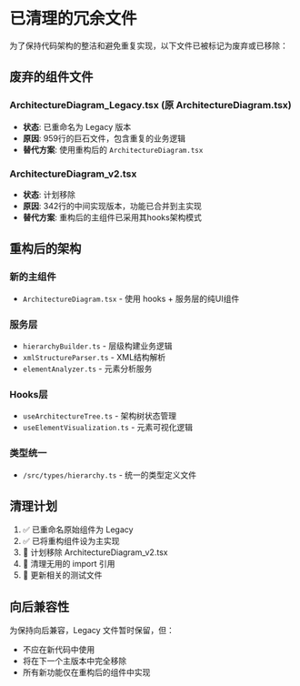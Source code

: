 # 已清理的冗余文件

为了保持代码架构的整洁和避免重复实现，以下文件已被标记为废弃或已移除：

## 废弃的组件文件

### ArchitectureDiagram_Legacy.tsx (原 ArchitectureDiagram.tsx)
- **状态**: 已重命名为 Legacy 版本
- **原因**: 959行的巨石文件，包含重复的业务逻辑
- **替代方案**: 使用重构后的 `ArchitectureDiagram.tsx`

### ArchitectureDiagram_v2.tsx
- **状态**: 计划移除
- **原因**: 342行的中间实现版本，功能已合并到主实现
- **替代方案**: 重构后的主组件已采用其hooks架构模式

## 重构后的架构

### 新的主组件
- `ArchitectureDiagram.tsx` - 使用 hooks + 服务层的纯UI组件

### 服务层
- `hierarchyBuilder.ts` - 层级构建业务逻辑
- `xmlStructureParser.ts` - XML结构解析
- `elementAnalyzer.ts` - 元素分析服务

### Hooks层
- `useArchitectureTree.ts` - 架构树状态管理
- `useElementVisualization.ts` - 元素可视化逻辑

### 类型统一
- `/src/types/hierarchy.ts` - 统一的类型定义文件

## 清理计划

1. ✅ 已重命名原始组件为 Legacy
2. ✅ 已将重构组件设为主实现
3. 🔄 计划移除 ArchitectureDiagram_v2.tsx
4. 🔄 清理无用的 import 引用
5. 🔄 更新相关的测试文件

## 向后兼容性

为保持向后兼容，Legacy 文件暂时保留，但：
- 不应在新代码中使用
- 将在下一个主版本中完全移除
- 所有新功能仅在重构后的组件中实现